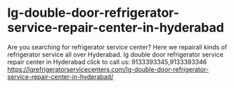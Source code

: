 # lg-double-door-refrigerator-service-repair-center-in-hyderabad
Are you searching for refrigerator service center? Here we repairall kinds of refrigerator service all over Hyderabad. lg double door refrigerator service repair center in Hyderabad  click to call us: 9133393345,9133393346 https://lgrefrigeratorservicecenters.com/lg-double-door-refrigerator-service-repair-center-in-hyderabad/
